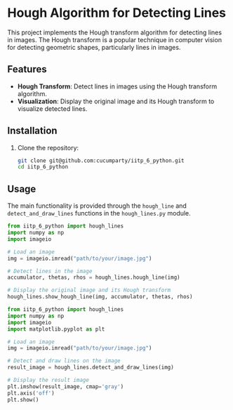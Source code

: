 # Hough Algorithm for Detecting Lines

This project implements the Hough transform algorithm for detecting lines in images. The Hough transform is a popular technique in computer vision for detecting geometric shapes, particularly lines in images.

## Features

- **Hough Transform**: Detect lines in images using the Hough transform algorithm.
- **Visualization**: Display the original image and its Hough transform to visualize detected lines.

## Installation

1. Clone the repository:

    ```bash
    git clone git@github.com:cucumparty/iitp_6_python.git
    cd iitp_6_python
    ```

## Usage

The main functionality is provided through the `hough_line` and `detect_and_draw_lines` functions in the `hough_lines.py` module.

```python
from iitp_6_python import hough_lines
import numpy as np
import imageio

# Load an image
img = imageio.imread("path/to/your/image.jpg")

# Detect lines in the image
accumulator, thetas, rhos = hough_lines.hough_line(img)

# Display the original image and its Hough transform
hough_lines.show_hough_line(img, accumulator, thetas, rhos)
```


```python
from iitp_6_python import hough_lines
import numpy as np
import imageio
import matplotlib.pyplot as plt

# Load an image
img = imageio.imread("path/to/your/image.jpg")

# Detect and draw lines on the image
result_image = hough_lines.detect_and_draw_lines(img)

# Display the result image
plt.imshow(result_image, cmap='gray')
plt.axis('off')
plt.show()
